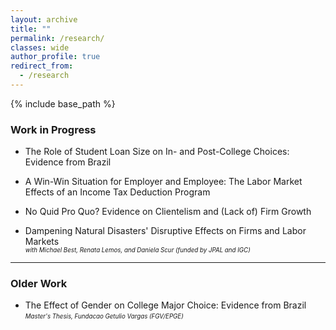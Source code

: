 ```yaml
---
layout: archive
title: ""
permalink: /research/
classes: wide
author_profile: true
redirect_from:
  - /research
---
```


{% include base_path %}

### Work in Progress

* The Role of Student Loan Size on In- and Post-College Choices: Evidence from Brazil

* A Win-Win Situation for Employer and Employee: The Labor Market Effects of an Income Tax Deduction Program

* No Quid Pro Quo? Evidence on Clientelism and (Lack of) Firm Growth

* Dampening Natural Disasters' Disruptive Effects on Firms and Labor Markets  
<sub><sup>*with Michael Best, Renata Lemos, and Daniela Scur (funded by JPAL and IGC)*</sup></sub>

---

### Older Work

* The Effect of Gender on College Major Choice: Evidence from Brazil  
<sub><sup>*Master's Thesis, Fundacao Getulio Vargas (FGV/EPGE)*</sup></sub>
